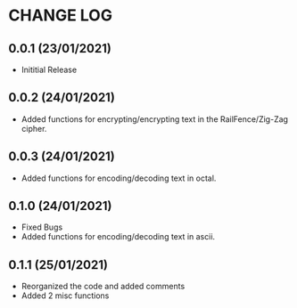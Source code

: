 CHANGE LOG
==========

0.0.1 (23/01/2021)
-------------------
- Inititial Release

0.0.2 (24/01/2021)
-------------------
- Added functions for encrypting/encrypting text in the RailFence/Zig-Zag cipher.

0.0.3 (24/01/2021)
-------------------
- Added functions for encoding/decoding text in octal.

0.1.0 (24/01/2021)
-------------------
- Fixed Bugs
- Added functions for encoding/decoding text in ascii.

0.1.1 (25/01/2021)
-------------------
- Reorganized the code and added comments
- Added 2 misc functions

